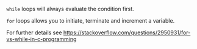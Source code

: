 `while` loops will always evaluate the condition first.

`for` loops allows you to initiate, terminate and increment a variable.

For further details see https://stackoverflow.com/questions/2950931/for-vs-while-in-c-programming
